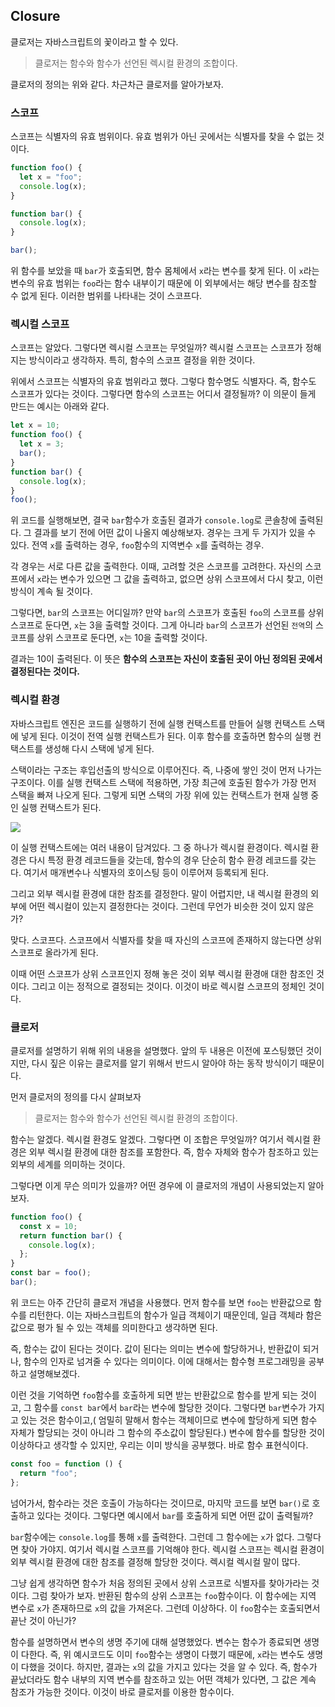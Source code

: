 ## Closure

클로저는 자바스크립트의 꽃이라고 할 수 있다.

> 클로저는 함수와 함수가 선언된 렉시컬 환경의 조합이다.

클로저의 정의는 위와 같다. 차근차근 클로저를 알아가보자.

### 스코프

스코프는 식별자의 유효 범위이다. 유효 범위가 아닌 곳에서는 식별자를 찾을 수 없는 것이다.

```javascript
function foo() {
  let x = "foo";
  console.log(x);
}

function bar() {
  console.log(x);
}

bar();
```

위 함수를 보았을 때 `bar`가 호출되면, 함수 몸체에서 `x`라는 변수를 찾게 된다. 이 `x`라는 변수의 유효 범위는 `foo`라는 함수 내부이기 때문에 이 외부에서는 해당 변수를 참조할 수 없게 된다. 이러한 범위를 나타내는 것이 스코프다.

### 렉시컬 스코프

스코프는 알았다. 그렇다면 렉시컬 스코프는 무엇일까?
렉시컬 스코프는 스코프가 정해지는 방식이라고 생각하자. 특히, 함수의 스코프 결정을 위한 것이다.

위에서 스코프는 식별자의 유효 범위라고 했다. 그렇다 함수명도 식별자다. 즉, 함수도 스코프가 있다는 것이다. 그렇다면 함수의 스코프는 어디서 결정될까? 이 의문이 들게 만드는 예시는 아래와 같다.

```javascript
let x = 10;
function foo() {
  let x = 3;
  bar();
}
function bar() {
  console.log(x);
}
foo();
```

위 코드를 실행해보면, 결국 `bar`함수가 호출된 결과가 `console.log`로 콘솔창에 출력된다. 그 결과를 보기 전에 어떤 값이 나올지 예상해보자. 경우는 크게 두 가지가 있을 수 있다. 전역 `x`를 출력하는 경우, `foo`함수의 지역변수 `x`를 출력하는 경우.

각 경우는 서로 다른 값을 출력한다. 이때, 고려할 것은 스코프를 고려한다. 자신의 스코프에서 `x`라는 변수가 있으면 그 값을 출력하고, 없으면 상위 스코프에서 다시 찾고, 이런 방식이 계속 될 것이다.

그렇다면, `bar`의 스코프는 어디일까? 만약 `bar`의 스코프가 호출된 `foo`의 스코프를 상위 스코프로 둔다면, `x`는 3을 출력할 것이다. 그게 아니라 `bar`의 스코프가 선언된 `전역`의 스코프를 상위 스코프로 둔다면, `x`는 10을 출력할 것이다.

결과는 10이 출력된다. 이 뜻은 **함수의 스코프는 자신이 호출된 곳이 아닌 정의된 곳에서 결정된다는 것이다.**

### 렉시컬 환경

자바스크립트 엔진은 코드를 실행하기 전에 실행 컨택스트를 만들어 실행 컨택스트 스택에 넣게 된다. 이것이 전역 실행 컨택스트가 된다. 이후 함수를 호출하면 함수의 실행 컨택스트를 생성해 다시 스택에 넣게 된다.

스택이라는 구조는 후입선출의 방식으로 이루어진다. 즉, 나중에 쌓인 것이 먼저 나가는 구조이다.
이를 실행 컨택스트 스택에 적용하면, 가장 최근에 호출된 함수가 가장 먼저 스택을 빠져 나오게 된다. 그렇게 되면 스택의 가장 위에 있는 컨택스트가 현재 실행 중인 실행 컨택스트가 된다.

![](https://velog.velcdn.com/images%2Fhangem422%2Fpost%2F148a74ef-a9fd-411c-b61a-6ca895de14df%2Fjavascript-context11.png)

이 실행 컨택스트에는 여러 내용이 담겨있다. 그 중 하나가 렉시컬 환경이다. 렉시컬 환경은 다시 특정 환경 레코드들을 갖는데, 함수의 경우 단순히 함수 환경 레코드를 갖는다. 여기서 매개변수나 식별자의 호이스팅 등이 이루어져 등록되게 된다.

그리고 외부 렉시컬 환경에 대한 참조를 결정한다. 말이 어렵지만, 내 렉시컬 환경의 외부에 어떤 렉시컬이 있는지 결정한다는 것이다. 그런데 무언가 비슷한 것이 있지 않은가?

맞다. 스코프다. 스코프에서 식별자를 찾을 때 자신의 스코프에 존재하지 않는다면 상위 스코프로 올라가게 된다.

이때 어떤 스코프가 상위 스코프인지 정해 놓은 것이 외부 렉시컬 환경애 대한 참조인 것이다. 그리고 이는 정적으로 결정되는 것이다. 이것이 바로 렉시컬 스코프의 정체인 것이다.

### 클로저

클로저를 설명하기 위해 위의 내용을 설명했다. 앞의 두 내용은 이전에 포스팅했던 것이지만, 다시 짚은 이유는 클로저를 알기 위해서 반드시 알아야 하는 동작 방식이기 때문이다.

먼저 클로저의 정의를 다시 살펴보자

> 클로저는 함수와 함수가 선언된 렉시컬 환경의 조합이다.

함수는 알겠다. 렉시컬 환경도 알겠다. 그렇다면 이 조합은 무엇일까? 여기서 렉시컬 환경은 외부 렉시컬 환경에 대한 참조를 포함한다. 즉, 함수 자체와 함수가 참조하고 있는 외부의 세계를 의미하는 것이다.

그렇다면 이게 무슨 의미가 있을까? 어떤 경우에 이 클로저의 개념이 사용되었는지 알아보자.

```javascript
function foo() {
  const x = 10;
  return function bar() {
    console.log(x);
  };
}
const bar = foo();
bar();
```

위 코드는 아주 간단히 클로저 개념을 사용했다. 먼저 함수를 보면 `foo`는 반환값으로 함수를 리턴한다. 이는 자바스크립트의 함수가 일급 객체이기 때문인데, 일급 객체라 함은 값으로 평가 될 수 있는 객체를 의미한다고 생각하면 된다.

즉, 함수는 값이 된다는 것이다. 값이 된다는 의미는 변수에 할당하거나, 반환값이 되거나, 함수의 인자로 넘겨줄 수 있다는 의미이다. 이에 대해서는 함수형 프로그래밍을 공부하고 설명해보겠다.

이런 것을 기억하면 `foo`함수를 호출하게 되면 받는 반환값으로 함수를 받게 되는 것이고, 그 함수를 `const bar`에서 `bar`라는 변수에 할당한 것이다. 그렇다면 `bar`변수가 가지고 있는 것은 함수이고,( 엄밀히 말해서 함수는 객체이므로 변수에 할당하게 되면 함수 자체가 할당되는 것이 아니라 그 함수의 주소값이 할당된다.) 변수에 함수를 할당한 것이 이상하다고 생각할 수 있지만, 우리는 이미 방식을 공부했다. 바로 함수 표현식이다.

```javascript
const foo = function () {
  return "foo";
};
```

넘어가서, 함수라는 것은 호출이 가능하다는 것이므로, 마지막 코드를 보면 `bar()`로 호출하고 있다는 것이다. 그렇다면 예시에서 `bar`를 호출하게 되면 어떤 값이 출력될까?

`bar`함수에는 `console.log`를 통해 `x`를 출력한다. 그런데 그 함수에는 `x`가 없다. 그렇다면 찾아 가야지. 여기서 렉시컬 스코프를 기억해야 한다. 렉시컬 스코프는 렉시컬 환경이 외부 렉시컬 환경에 대한 참조를 결정해 할당한 것이다. 렉시컬 렉시컬 말이 많다.

그냥 쉽게 생각하면 함수가 처음 정의된 곳에서 상위 스코프로 식별자를 찾아가라는 것이다.
그럼 찾아가 보자. 반환된 함수의 상위 스코프는 `foo`함수이다. 이 함수에는 지역 변수로 `x`가 존재하므로 `x`의 값을 가져온다. 그런데 이상하다. 이 `foo`함수는 호출되면서 끝난 것이 아닌가?

함수를 설명하면서 변수의 생명 주기에 대해 설명했었다. 변수는 함수가 종료되면 생명이 다한다. 즉, 위 예시코드도 이미 `foo`함수는 생명이 다했기 때문에, `x`라는 변수도 생명이 다했을 것이다. 하지만, 결과는 `x`의 값을 가지고 있다는 것을 알 수 있다. 즉, 함수가 끝났더라도 함수 내부의 지역 변수를 참조하고 있는 어떤 객체가 있다면, 그 값은 계속 참조가 가능한 것이다. 이것이 바로 클로저를 이용한 함수이다.
